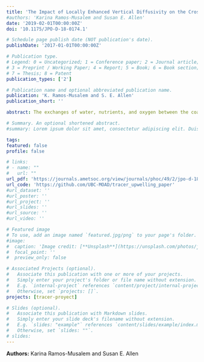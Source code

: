 ```yaml
---
title: 'The Impact of Locally Enhanced Vertical Diffusivity on the Cross-Shelf Transport of Tracers Induced by a Submarine Canyon'
#authors: 'Karina Ramos-Musalem and Susan E. Allen'
date: '2019-02-01T00:00:00Z'
doi: '10.1175/JPO-D-18-0174.1'

# Schedule page publish date (NOT publication's date).
publishDate: '2017-01-01T00:00:00Z'

# Publication type.
# Legend: 0 = Uncategorized; 1 = Conference paper; 2 = Journal article;
# 3 = Preprint / Working Paper; 4 = Report; 5 = Book; 6 = Book section;
# 7 = Thesis; 8 = Patent
publication_types: ['2']

# Publication name and optional abbreviated publication name.
publication: 'K. Ramos-Musalem and S. E. Allen'
publication_short: ''

abstract: The exchanges of water, nutrients, and oxygen between the coastal and open ocean are key components of on-shelf nutrient budgets and biogeochemical cycles. On a regional scale, submarine canyons enhance physical processes such as shelf–slope mass exchange and mixing. There is good understanding of the flow around upwelling submarine canyons; however, the flux of biologically relevant tracers is less understood. This work investigates the impact of submarine canyons on the cross-shelf exchange of tracers and water, taking into account the impact of locally enhanced mixing within the canyon, and develops a scaling estimate for canyon-induced upwelling of tracers, proportional to local concentration, vertical diffusivity, and previously scaled upwelling flux. For that purpose, we performed numerical experiments simulating an upwelling event near an idealized canyon, adding a passive tracer with an initially linear profile. We varied the geographic distribution of vertical eddy diffusivity and its magnitude, the initial stratification, the Coriolis parameter, and the strength of the incoming flow. We find that a canyon of width 5% of the along-shelf length of the shelf upwells between 25% and 89% more tracer mass onto the shelf than shelfbreak upwelling. Locally enhanced vertical diffusivity has a positive effect on the tracer that is advected by the upwelling flow and can increase canyon-upwelled tracer flux by up to 27%.

# Summary. An optional shortened abstract.
#summary: Lorem ipsum dolor sit amet, consectetur adipiscing elit. Duis posuere tellus ac convallis placerat. Proin tincidunt magna sed ex sollicitudin condimentum.

tags:
featured: false
profile: false

# links:
# - name: ""
#   url: ""
url_pdf: 'https://journals.ametsoc.org/view/journals/phoc/49/2/jpo-d-18-0174.1.xml?tab_body=pdf'
url_code: 'https://github.com/UBC-MOAD/tracer_upwelling_paper'
#url_dataset: ''
#url_poster: ''
#url_project: ''
#url_slides: ''
#url_source: ''
#url_video: ''

# Featured image
# To use, add an image named `featured.jpg/png` to your page's folder.
#image:
#  caption: 'Image credit: [**Unsplash**](https://unsplash.com/photos/jdD8gXaTZsc)'
#  focal_point: ''
#  preview_only: false

# Associated Projects (optional).
#   Associate this publication with one or more of your projects.
#   Simply enter your project's folder or file name without extension.
#   E.g. `internal-project` references `content/project/internal-project/index.md`.
#   Otherwise, set `projects: []`.
projects: [tracer-proyect]

# Slides (optional).
#   Associate this publication with Markdown slides.
#   Simply enter your slide deck's filename without extension.
#   E.g. `slides: "example"` references `content/slides/example/index.md`.
#   Otherwise, set `slides: ""`.
# slides:
---
```


**Authors:** Karina Ramos-Musalem and Susan E. Allen
